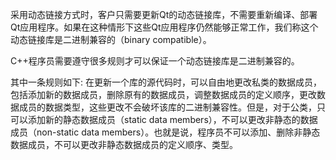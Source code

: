 采用动态链接方式时，客户只需要更新Qt的动态链接库，不需要重新编译、部署Qt应用程序。如果在这种情形下这些Qt应用程序仍然能够正常工作，我们称这个动态链接库是二进制兼容的（binary compatible）。

C++程序员需要遵守很多规则才可以保证一个动态链接库是二进制兼容的。

其中一条规则如下:
在更新一个库的源代码时，可以自由地更改私类的数据成员，包括添加新的数据成员，删除原有的数据成员，调整数据成员的定义顺序，更改数据成员的数据类型，这些更改不会破坏该库的二进制兼容性。但是，对于公类，只可以添加新的静态数据成员（static data members），不可以更改非静态的数据成员（non-static data members）。也就是说，程序员不可以添加、删除非静态数据成员，不可以更改非静态数据成员的定义顺序、类型。